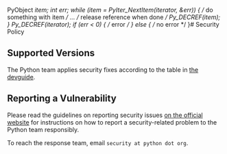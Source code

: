 PyObject *item;
int err;
while (item = PyIter_NextItem(iterator, &err)) {
    /* do something with item */
    ...
    /* release reference when done */
    Py_DECREF(item);
}
Py_DECREF(iterator);
if (err < 0) {
    /* error */
}
else {
    /* no error */
}# Security Policy

## Supported Versions

The Python team applies security fixes according to the table
in [the devguide](
https://devguide.python.org/versions/#supported-versions
).

## Reporting a Vulnerability

Please read the guidelines on reporting security issues [on the
official website](https://www.python.org/dev/security/) for
instructions on how to report a security-related problem to
the Python team responsibly.

To reach the response team, email `security at python dot org`.
